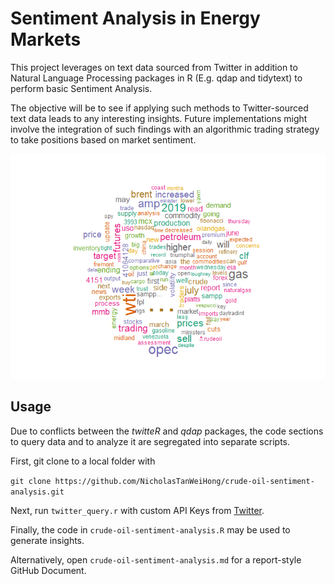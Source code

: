 # Sentiment Analysis in Energy Markets

This project leverages on text data sourced from Twitter in addition to Natural Language Processing packages in R (E.g. qdap and tidytext) to perform basic Sentiment Analysis.

The objective will be to see if applying such methods to Twitter-sourced text data leads to any interesting insights. Future implementations might involve the integration of such findings with an algorithmic trading strategy to take positions based on market sentiment.

<p align="center">
  <img src="https://github.com/NicholasTanWeiHong/crude-oil-sentiment-analysis/blob/master/crude-oil-sentiment-analysis_files/figure-gfm/plot_wordcloud-1.png?raw=true"/>
</p>

## Usage

Due to conflicts between the *twitteR* and *qdap* packages, the code sections to query data and to analyze it are segregated into separate scripts.

First, git clone to a local folder with

`git clone https://github.com/NicholasTanWeiHong/crude-oil-sentiment-analysis.git`

Next, run `twitter_query.r` with custom API Keys from [Twitter](https://developer.twitter.com/).

Finally, the code in `crude-oil-sentiment-analysis.R` may be used to generate insights.

Alternatively, open `crude-oil-sentiment-analysis.md` for a report-style GitHub Document.